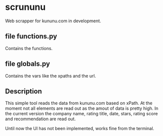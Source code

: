 # scrununu
Web scrapper for kununu.com in development.

file functions.py
------------------
Contains the functions.

file globals.py
------------------
Contains the vars like the xpaths and the url.

Description
------------------
This simple tool reads the data from kununu.com based on xPath.
At the moment not all elements are read out as the amout of data is pretty high.
In the current version the company name, rating title, date, stars, rating score and recommendation are read out.

Until now the UI has not been implemented, works fine from the terminal.
